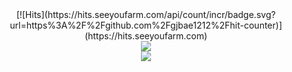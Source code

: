 <div align=center>
  [![Hits](https://hits.seeyoufarm.com/api/count/incr/badge.svg?url=https%3A%2F%2Fgithub.com%2Fgjbae1212%2Fhit-counter)](https://hits.seeyoufarm.com)                    
</div>

<div align=center>
  <img src="http://img.shields.io/badge/-Python-blue?style=flat&link=#">
</div>
<div align=center>
  <img src="https://img.shields.io/github/followers/DaeSeokSong?style=social">
</div>
